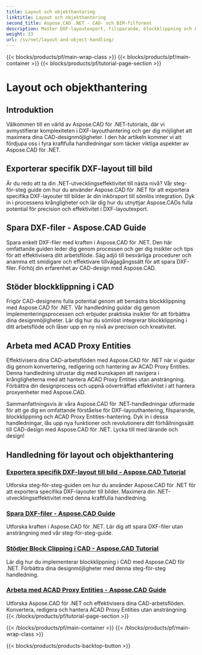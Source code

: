 ```yaml
---
title: Layout och objekthantering
linktitle: Layout och objekthantering
second_title: Aspose.CAD .NET - CAD- och BIM-filformat
description: Master DXF-layoutexport, filsparande, blockklippning och ACAD Proxy Entities utan ansträngning för förbättrad CAD-design med Aspose.CAD för .NET.
weight: 33
url: /sv/net/layout-and-object-handling/
---
```


{{< blocks/products/pf/main-wrap-class >}}
{{< blocks/products/pf/main-container >}}
{{< blocks/products/pf/tutorial-page-section >}}

# Layout och objekthantering


## Introduktion

Välkommen till en värld av Aspose.CAD för .NET-tutorials, där vi avmystifierar komplexiteten i DXF-layouthantering och ger dig möjlighet att maximera dina CAD-designmöjligheter. I den här artikeln kommer vi att fördjupa oss i fyra kraftfulla handledningar som täcker viktiga aspekter av Aspose.CAD för .NET.

 ## Exporterar specifik DXF-layout till bild

Är du redo att ta din .NET-utvecklingseffektivitet till nästa nivå? Vår steg-för-steg guide om hur du använder Aspose.CAD för .NET för att exportera specifika DXF-layouter till bilder är din inkörsport till sömlös integration. Dyk in i processens krångligheter och lär dig hur du utnyttjar Aspose.CADs fulla potential för precision och effektivitet i DXF-layoutexport.

 ## Spara DXF-filer - Aspose.CAD Guide

Spara enkelt DXF-filer med kraften i Aspose.CAD för .NET. Den här omfattande guiden leder dig genom processen och ger dig insikter och tips för att effektivisera ditt arbetsflöde. Säg adjö till besvärliga procedurer och anamma ett smidigare och effektivare tillvägagångssätt för att spara DXF-filer. Förhöj din erfarenhet av CAD-design med Aspose.CAD.

 ## Stöder blockklippning i CAD

Frigör CAD-designens fulla potential genom att bemästra blockklippning med Aspose.CAD för .NET. Vår handledning guidar dig genom implementeringsprocessen och erbjuder praktiska insikter för att förbättra dina designmöjligheter. Lär dig hur du sömlöst integrerar blockklippning i ditt arbetsflöde och låser upp en ny nivå av precision och kreativitet.

 ## Arbeta med ACAD Proxy Entities

Effektivisera dina CAD-arbetsflöden med Aspose.CAD för .NET när vi guidar dig genom konvertering, redigering och hantering av ACAD Proxy Entities. Denna handledning utrustar dig med kunskapen att navigera i krångligheterna med att hantera ACAD Proxy Entities utan ansträngning. Förbättra din designprocess och uppnå oöverträffad effektivitet i att hantera proxyenheter med Aspose.CAD.

Sammanfattningsvis är våra Aspose.CAD för .NET-handledningar utformade för att ge dig en omfattande förståelse för DXF-layouthantering, filsparande, blockklippning och ACAD Proxy Entities-hantering. Dyk in i dessa handledningar, lås upp nya funktioner och revolutionera ditt förhållningssätt till CAD-design med Aspose.CAD för .NET. Lycka till med lärande och design!
## Handledning för layout och objekthantering
### [Exportera specifik DXF-layout till bild - Aspose.CAD Tutorial](./exporting-specific-dxf-layout-to-image/)
Utforska steg-för-steg-guiden om hur du använder Aspose.CAD för .NET för att exportera specifika DXF-layouter till bilder. Maximera din .NET-utvecklingseffektivitet med denna kraftfulla handledning.
### [Spara DXF-filer - Aspose.CAD Guide](./saving-dxf-files/)
Utforska kraften i Aspose.CAD för .NET. Lär dig att spara DXF-filer utan ansträngning med vår steg-för-steg-guide.
### [Stödjer Block Clipping i CAD - Aspose.CAD Tutorial](./supporting-block-clipping-in-cad/)
Lär dig hur du implementerar blockklippning i CAD med Aspose.CAD för .NET. Förbättra dina designmöjligheter med denna steg-för-steg handledning.
### [Arbeta med ACAD Proxy Entities - Aspose.CAD Guide](./working-with-acad-proxy-entities/)
Utforska Aspose.CAD för .NET och effektivisera dina CAD-arbetsflöden. Konvertera, redigera och hantera ACAD Proxy Entities utan ansträngning.
{{< /blocks/products/pf/tutorial-page-section >}}

{{< /blocks/products/pf/main-container >}}
{{< /blocks/products/pf/main-wrap-class >}}

{{< blocks/products/products-backtop-button >}}
